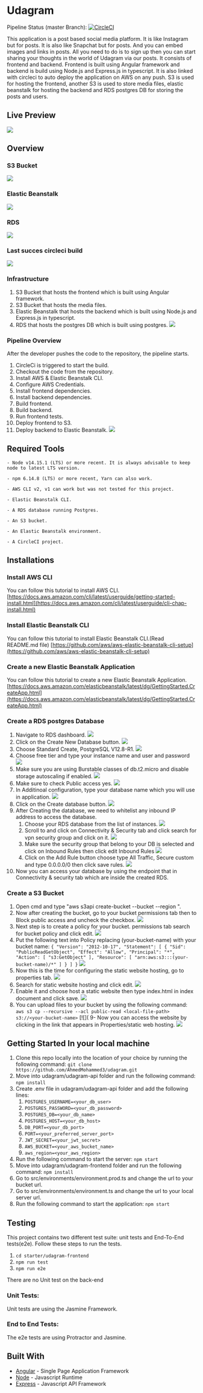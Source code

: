 # Udagram
Pipeline Status (master Branch): [![CircleCI](https://circleci.com/gh/AhmedMohammed3/udagram/tree/master.svg?style=svg)](https://circleci.com/gh/AhmedMohammed3/udagram/?branch=master)

This application is a post based social media platform. It is like Instagram but for posts. It is also like Snapchat but for posts. And you can embed images and links in posts. All you need to do is to sign up then you can start sharing your thoughts in the world of Udagram via our posts. It consists of frontend and backend. Frontend is built using Angular framework and backend is build using Node.js and Express.js in typescript. It is also linked with circleci to auto deploy the application on AWS on any push. S3 is used for hosting the frontend, another S3 is used to store media files, elastic beanstalk for hosting the backend and RDS postgres DB for storing the posts and users.

## Live Preview
[![](https://github.com/AhmedMohammed3/udagram/blob/master/documentation/udagram-front.PNG)](http://ahassan-udagram-frontend.s3-website-us-east-1.amazonaws.com/)<br>

## Overview

### S3 Bucket

[![](https://github.com/AhmedMohammed3/udagram/blob/master/documentation/s3-running.PNG)](https://github.com/AhmedMohammed3/udagram/blob/master/documentation/s3-running.PNG)<br>

### Elastic Beanstalk

[![](https://github.com/AhmedMohammed3/udagram/blob/master/documentation/eb-running.PNG)](https://github.com/AhmedMohammed3/udagram/blob/master/documentation/eb-running.PNG)<br>

### RDS

[![](https://github.com/AhmedMohammed3/udagram/blob/master/documentation/rds-running.PNG)](https://github.com/AhmedMohammed3/udagram/blob/master/documentation/rds-running.PNG)<br>

### Last succes circleci build

[![](https://github.com/AhmedMohammed3/udagram/blob/master/documentation/circleci-pipeline.PNG)](https://github.com/AhmedMohammed3/udagram/blob/master/documentation/circleci-pipeline.PNG)<br>

### Infrastructure
1. S3 Bucket that hosts the frontend which is built using Angular framework.
2. S3 Bucket that hosts the media files.
3. Elastic Beanstalk that hosts the backend which is built using Node.js and Express.js in typescript.
4. RDS that hosts the postgres DB which is built using postgres.
[![](https://github.com/AhmedMohammed3/udagram/blob/master/documentation/infrastructure.png)](https://github.com/AhmedMohammed3/udagram/blob/master/documentation/infrastructure.png)<br>
### Pipeline Overview
After the developer pushes the code to the repository, the pipeline starts.
1. CircleCi is triggered to start the build.
2. Checkout the code from the repository.
3. Install AWS & Elastic Beanstalk CLI.
4. Configure AWS Credentials.
5. Install frontend dependencies.
6. Install backend dependencies.
5. Build frontend.
6. Build backend.
7. Run frontend tests.
8. Deploy frontend to S3.
9. Deploy backend to Elastic Beanstalk.
[![](https://github.com/AhmedMohammed3/udagram/blob/master/documentation/aws-pipeline.png)](https://github.com/AhmedMohammed3/udagram/blob/master/documentation/aws-pipeline.png)<br>
## Required Tools

```
- Node v14.15.1 (LTS) or more recent. It is always advisable to keep node to latest LTS version.

- npm 6.14.8 (LTS) or more recent, Yarn can also work.

- AWS CLI v2, v1 can work but was not tested for this project.

- Elastic Beanstalk CLI.

- A RDS database running Postgres.

- An S3 bucket.

- An Elastic Beanstalk environment.

- A CircleCI project.

```

## Installations

### Install AWS CLI

You can follow this tutorial to install AWS CLI.
[https://docs.aws.amazon.com/cli/latest/userguide/getting-started-install.html](https://docs.aws.amazon.com/cli/latest/userguide/cli-chap-install.html)<br>
### Install Elastic Beanstalk CLI

You can follow this tutorial to install Elastic Beanstalk CLI.(Read README.md file)
[https://github.com/aws/aws-elastic-beanstalk-cli-setup](https://github.com/aws/aws-elastic-beanstalk-cli-setup)<br>
### Create a new Elastic Beanstalk Application

You can follow this tutorial to create a new Elastic Beanstalk Application.
[https://docs.aws.amazon.com/elasticbeanstalk/latest/dg/GettingStarted.CreateApp.html](https://docs.aws.amazon.com/elasticbeanstalk/latest/dg/GettingStarted.CreateApp.html)<br>
### Create a RDS postgres Database

1. Navigate to RDS dashboard.
[![](https://github.com/AhmedMohammed3/udagram/blob/master/documentation/rds-1.png)](https://github.com/AhmedMohammed3/udagram/blob/master/documentation/rds-1.png)<br>
2. Click on the Create New Database button.
[![](https://github.com/AhmedMohammed3/udagram/blob/master/documentation/rds-2.png)](https://github.com/AhmedMohammed3/udagram/blob/master/documentation/rds-2.png)<br>
3. Choose Standard Create, PostgreSQL V12.8-R1.
[![](https://github.com/AhmedMohammed3/udagram/blob/master/documentation/rds-3.png)](https://github.com/AhmedMohammed3/udagram/blob/master/documentation/rds-3.png)<br>
4. Choose free tier and type your instance name and user and password
[![](https://github.com/AhmedMohammed3/udagram/blob/master/documentation/rds-4.png)](https://github.com/AhmedMohammed3/udagram/blob/master/documentation/rds-4.png)<br>
5. Make sure you are using Burstable classes of db.t2.micro and disable storage autoscaling if enabled.
[![](https://github.com/AhmedMohammed3/udagram/blob/master/documentation/rds-5.png)](https://github.com/AhmedMohammed3/udagram/blob/master/documentation/rds-5.png)<br>
6. Make sure to check Public access yes.
[![](https://github.com/AhmedMohammed3/udagram/blob/master/documentation/rds-6.png)](https://github.com/AhmedMohammed3/udagram/blob/master/documentation/rds-6.png)<br>
7. In Additinoal configuration, type your database name which you will use in application.
[![](https://github.com/AhmedMohammed3/udagram/blob/master/documentation/rds-7.png)](https://github.com/AhmedMohammed3/udagram/blob/master/documentation/rds-7.png)<br>
8. Click on the Create database button.
[![](https://github.com/AhmedMohammed3/udagram/blob/master/documentation/rds-8.png)](https://github.com/AhmedMohammed3/udagram/blob/master/documentation/rds-8.png)<br>
9. After Creating the database, we need to whitelist any inbound IP address to access the database.
    1. Choose your RDS database from the list of instances.
    [![](https://github.com/AhmedMohammed3/udagram/blob/master/documentation/rds-9.png)](https://github.com/AhmedMohammed3/udagram/blob/master/documentation/rds-9.png)<br>
    2. Scroll to and click on Connectivity & Security tab and click search for vpn security group and click on it.
    [![](https://github.com/AhmedMohammed3/udagram/blob/master/documentation/rds-10.png)](https://github.com/AhmedMohammed3/udagram/blob/master/documentation/rds-10.png)<br>
    3. Make sure the security group that belong to your DB is selected and click on Inbound Rules then click edit Inbound Rules
    [![](https://github.com/AhmedMohammed3/udagram/blob/master/documentation/rds-11.png)](https://github.com/AhmedMohammed3/udagram/blob/master/documentation/rds-11.png)<br>
    4. Click on the Add Rule button choose type All Traffic, Secure custom and type 0.0.0.0/0 then click save rules.
    [![](https://github.com/AhmedMohammed3/udagram/blob/master/documentation/rds-12.png)](https://github.com/AhmedMohammed3/udagram/blob/master/documentation/rds-12.png)<br>
10. Now you can access your database by using the endpoint that in Connectivity & security tab which are inside the created RDS.

### Create a S3 Bucket

1. Open cmd and type "aws s3api create-bucket --bucket <your-bucket-name> --region <your-region>".
2. Now after creating the bucket, go to your bucket permissions tab then to Block public access and uncheck the checkbox.
[![](https://github.com/AhmedMohammed3/udagram/blob/master/documentation/s3-1.png)](https://github.com/AhmedMohammed3/udagram/blob/master/documentation/s3-1.png)
3. Next step is to create a policy for your bucket. permissions tab search for bucket policy and click edit.
[![](https://github.com/AhmedMohammed3/udagram/blob/master/documentation/s3-2.png)](https://github.com/AhmedMohammed3/udagram/blob/master/documentation/s3-2.png)
4. Put the following text into Policy replacing (your-bucket-name) with your bucket name:
`{ "Version": "2012-10-17", "Statement": [ { "Sid": "PublicReadGetObject", "Effect": "Allow", "Principal": "*", "Action": [ "s3:GetObject" ], "Resource": [ "arn:aws:s3:::(your-bucket-name)/*" ] } ] }`
[![](https://github.com/AhmedMohammed3/udagram/blob/master/documentation/s3-3.png)](https://github.com/AhmedMohammed3/udagram/blob/master/documentation/s3-3.png)
5. Now this is the time for configuring the static website hosting, go to properties tab.
[![](https://github.com/AhmedMohammed3/udagram/blob/master/documentation/s3-4.png)](https://github.com/AhmedMohammed3/udagram/blob/master/documentation/s3-4.png)
6. Search for static website hosting and click edit.
[![](https://github.com/AhmedMohammed3/udagram/blob/master/documentation/s3-5.png)](https://github.com/AhmedMohammed3/udagram/blob/master/documentation/s3-5.png)
7. Enable it and choose host a static website then type index.html in index document and click save.
[![](https://github.com/AhmedMohammed3/udagram/blob/master/documentation/s3-6.png)](https://github.com/AhmedMohammed3/udagram/blob/master/documentation/s3-6.png)
8. You can upload files to your bucket by using the following command:
`aws s3 cp --recursive --acl public-read <local-file-path> s3://<your-bucket-name>`
[![](
9- Now you can access the website by clicking in the link that appears in Properties/static web hosting.
[![](https://github.com/AhmedMohammed3/udagram/blob/master/documentation/s3-7.png)](https://github.com/AhmedMohammed3/udagram/blob/master/documentation/s3-7.png)

## Getting Started In your local machine

1. Clone this repo locally into the location of your choice by running the following command: `git clone https://github.com/AhmedMohammed3/udagram.git`
2. Move into udagram/udagram-api folder and run the following command: `npm install`
3. Create .env file in udagram/udagram-api folder and add the following lines:
   1. `POSTGRES_USERNAME=<your_db_user>`
   2. `POSTGRES_PASSWORD=<your_db_password>`
   3. `POSTGRES_DB=<your_db_name>`
   4. `POSTGRES_HOST=<your_db_host>`
   5. `DB_PORT=<your_db_port>`
   6. `PORT=<your_preferred_server_port>`
   7. `JWT_SECRET=<your_jwt_secret>`
   8. `AWS_BUCKET=<your_aws_bucket_name>`
   9. `aws_region=<your_aws_region>`
4. Run the following command to start the server: `npm start`
5. Move into udagram/udagram-frontend folder and run the following command: `npm install`
6. Go to src/environments/environment.prod.ts and change the url to your bucket url.
7. Go to src/environments/environment.ts and change the url to your local server url.
8. Run the following command to start the application: `npm start`

## Testing

This project contains two different test suite: unit tests and End-To-End tests(e2e). Follow these steps to run the tests.

1. `cd starter/udagram-frontend`
1. `npm run test`
1. `npm run e2e`

There are no Unit test on the back-end

### Unit Tests:

Unit tests are using the Jasmine Framework.

### End to End Tests:

The e2e tests are using Protractor and Jasmine.

## Built With

- [Angular](https://angular.io/) - Single Page Application Framework
- [Node](https://nodejs.org) - Javascript Runtime
- [Express](https://expressjs.com/) - Javascript API Framework
